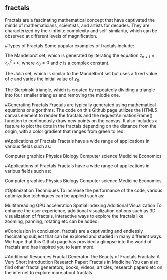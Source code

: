 ## fractals
Fractals are a fascinating mathematical concept that have captivated the minds of mathematicians, scientists, and artists for decades. They are characterized by their infinite complexity and self-similarity, which can be observed at different levels of magnification.

#Types of Fractals
Some popular examples of fractals include:

The Mandelbrot set, which is generated by iterating the equation $z_{n+1} = z_n^2 + c$, where $z_0 = 0$ and $c$ is a complex constant.

The Julia set, which is similar to the Mandelbrot set but uses a fixed value of $c$ and varies the initial value of $z_0$.

The Sierpinski triangle, which is created by repeatedly dividing a triangle into four smaller triangles and removing the middle one.

#Generating Fractals
Fractals are typically generated using mathematical equations or algorithms. The code on this Github page utilizes the HTML5 canvas element to render the fractals and the requestAnimationFrame() function to continuously draw new points on the canvas. It also includes a feature to plot the dots in the fractals depending on the distance from the origin, with a color gradient that ranges from green to red.

#Applications of Fractals
Fractals have a wide range of applications in various fields such as:

Computer graphics
Physics
Biology
Computer science
Medicine
Economics

#Applications of Fractals
Fractals have a wide range of applications in various fields such as:

Computer graphics
Physics
Biology
Computer science
Medicine
Economics

#Optimization Techniques
To increase the performance of the code, various optimization techniques can be applied such as:

Multithreading
GPU acceleration
Spatial indexing
Additional Visualization
To enhance the user experience, additional visualization options such as 3D visualization of fractals, interactive ways to explore the fractals like zooming, panning, rotating etc can be added.

#Conclusion
In conclusion, fractals are a captivating and endlessly fascinating subject that can be explored and studied in many different ways. We hope that this Github page has provided a glimpse into the world of fractals and has inspired you to learn more.

#Additional Resources
Fractal Generator
The Beauty of Fractals
Fractals: A Very Short Introduction
Research Paper: Fractals in Medicine
You can also find other fractal generators, books, videos, articles, research papers etc on the internet to explore more about fractals.
